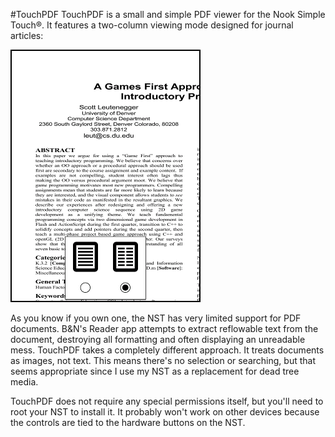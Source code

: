 #TouchPDF
TouchPDF is a small and simple PDF viewer for the Nook Simple Touch&reg;.  It features a two-column viewing mode designed for journal articles:
  
![screenshot](screenshot.png)
  
As you know if you own one, the NST has very limited support for PDF documents.  B&N's Reader app attempts to extract reflowable text from the document, destroying all formatting and often displaying an unreadable mess.  TouchPDF takes a completely different approach.  It treats documents as images, not text.  This means there's no selection or searching, but that seems appropriate since I use my NST as a replacement for dead tree media.
  
TouchPDF does not require any special permissions itself, but you'll need to root your NST to install it.  It probably won't work on other devices because the controls are tied to the hardware buttons on the NST.